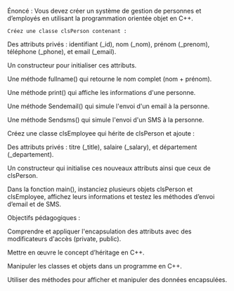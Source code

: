 
Énoncé :
     Vous devez créer un système de gestion de personnes et d’employés en utilisant la programmation orientée objet en C++.

    Créez une classe clsPerson contenant :

Des attributs privés : identifiant (_id), nom (_nom), prénom (_prenom), téléphone (_phone), et email (_email).

Un constructeur pour initialiser ces attributs.

Une méthode fullname() qui retourne le nom complet (nom + prénom).

Une méthode print() qui affiche les informations d'une personne.

Une méthode Sendemail() qui simule l'envoi d'un email à la personne.

Une méthode Sendsms() qui simule l'envoi d'un SMS à la personne.

Créez une classe clsEmployee qui hérite de clsPerson et ajoute :

Des attributs privés : titre (_title), salaire (_salary), et département (_departement).

Un constructeur qui initialise ces nouveaux attributs ainsi que ceux de clsPerson.

Dans la fonction main(), instanciez plusieurs objets clsPerson et clsEmployee, affichez leurs informations et testez les méthodes d’envoi d’email et de SMS.

Objectifs pédagogiques :

Comprendre et appliquer l'encapsulation des attributs avec des modificateurs d'accès (private, public).

Mettre en œuvre le concept d’héritage en C++.

Manipuler les classes et objets dans un programme en C++.

Utiliser des méthodes pour afficher et manipuler des données encapsulées.

